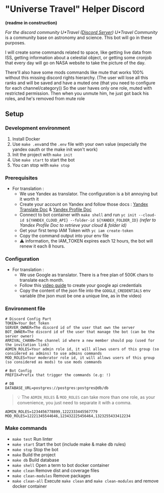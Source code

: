 # "Universe Travel" Helper Discord
__(readme in construction)__

_For the discord community U*Travel ([Discord Server](https://discord.gg/Evd7mgdMZ2))_
*U\*Travel Community* is a community base on astronomy and science. This bot will go in these purposes.

I will create some commands related to space, like getting live data from ISS, getting information about a celestial object,
or getting some cronjob that every day will go on NASA website to take the picture of the day.

There'll also have some mods commands like mute that works 100% without this missing discord rights hierarchy.
(The user will lose all this ranks and will be saved and have a muted one (that you need to configure for each channel/category))
So the user haves only one role, muted with restricted permission.
Then when you unmute him, he just got back his roles, and he's removed from mute role

## Setup



### Development environment
1. Install Docker
2. Use `make .env`and the `.env` file with your own value (especially the yandex oauth or the make init won't work)
4. Init the project with `make init`
5. Use `make start` to start the bot
6. You can stop with `make stop`

### Prerequisites
- For translation :
    - We use Yandex as translator. The configuration is a bit annoying but it worth it
    - Create your account on Yandex and follow those docs : [Yandex Translate Doc](https://cloud.yandex.com/en/docs/translate/operations/translate) & [Yandex Profile Doc](https://cloud.yandex.com/en/docs/cli/quickstart#initialize)
    - Connect to bot container with `make shell` and run `yc init --cloud-id ${YANDEX_CLOUD_API} --folder-id ${YANDEX_FOLDER_ID}` _(refer to Yandex Profile Doc to retrieve your cloud & folder id)_
    - Get your first temp IAM Token with `yc iam create-token`
    - Copy the command output into your env file
    - ⚠️ information, the IAM_TOKEN expires each 12 hours, the bot will renew it each 8 hours.
    
### Configuration
- For translation :
    - We use Google as translator. There is a free plan of 500K chars to translate each month.
    - Follow this [video guide](https://www.youtube.com/watch?v=Sjl9ilOpHG8) to create your google api credentials
    - Copy the content of the json file into the `GOOGLE_CREDENTIALS` env variable (the json must be one a unique line, as in the video)
    
### Environment file
```dotenv
# Discord Config Part
TOKEN=Your Bot Token
SERVER_OWNER=The discord id of the user that own the server
BOT_OWNER=The discord id of the user that manage the bot (can be the server owner)
ARRIVAL_CHANN=The channel id where a new member should pop (used for the invitation link)
ADMIN_ROLES=Your admin role id, it will allows users of this group (so considered as admins) to use admins commands
MOD_ROLES=Your moderator role id, it will allows users of this group (so considered as mods) to use mods commands

# Bot Config
PREFIX=Prefix that trigger the commands (e.g: !)

# DB
DATABASE_URL=postgres://postgres:postgres@db/db
```
> 💡 The `ADMIN_ROLES` & `MOD_ROLES` can take more than one role, as your convenience, you just need to separate it with a comma.
```dotenv
ADMIN_ROLES=1234456778899,1222333445567779
MOD_ROLES=12221345544646,123432225456464,1323255433412234
```

### Make commands

- `make test` Run linter
- `make start` Start the bot (include make & make db rules)
- `make stop` Stop the bot
- `make` Build the project
- `make db` Build database
- `make shell` Open a term to bot docker container
- `make clean` Remove dist and coverage files
- `make clean-modules` Remove packages
- `make clean-all` Execute `make clean` and `make clean-modules` and remove docker container
